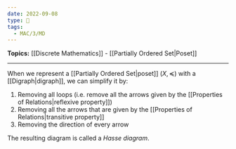 ```yaml
---
date: 2022-09-08
type: 🧠
tags:
  - MAC/3/MD
---
```


**Topics:** [[Discrete Mathematics]] - [[Partially Ordered Set|Poset]]

---

When we represent a [[Partially Ordered Set|poset]] $(X, \preceq)$ with a [[Digraph|digraph]], we can simplify it by:

1. Removing all loops (i.e. remove all the arrows given by the [[Properties of Relations|reflexive property]])
2. Removing all the arrows that are given by the [[Properties of Relations|transitive property]]
3. Removing the direction of every arrow

The resulting diagram is called a _Hasse diagram_.
